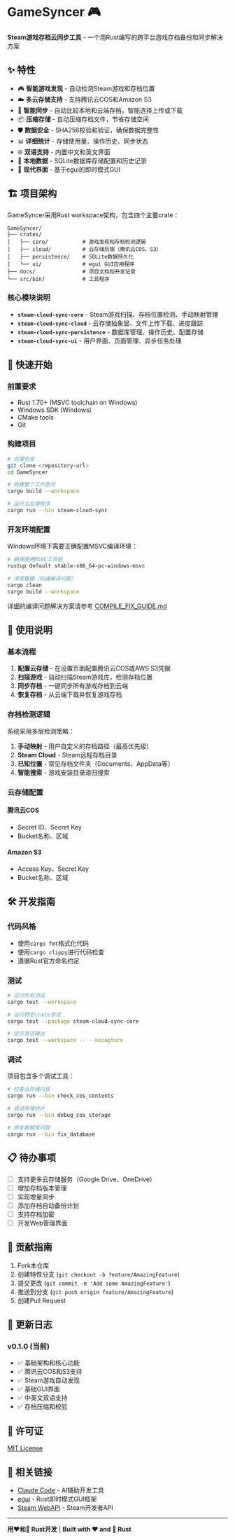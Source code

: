# GameSyncer 🎮

**Steam游戏存档云同步工具** - 一个用Rust编写的跨平台游戏存档备份和同步解决方案

## ✨ 特性

- 🎮 **智能游戏发现** - 自动检测Steam游戏和存档位置
- ☁️ **多云存储支持** - 支持腾讯云COS和Amazon S3
- 🔄 **智能同步** - 自动比较本地和云端存档，智能选择上传或下载
- 📦 **压缩存储** - 自动压缩存档文件，节省存储空间
- 🛡️ **数据安全** - SHA256校验和验证，确保数据完整性
- 📊 **详细统计** - 存储使用量、操作历史、同步状态
- 🌐 **双语支持** - 内置中文和英文界面
- 💾 **本地数据** - SQLite数据库存储配置和历史记录
- 🎨 **现代界面** - 基于egui的即时模式GUI

## 🏗️ 项目架构

GameSyncer采用Rust workspace架构，包含四个主要crate：

```
GameSyncer/
├── crates/
│   ├── core/           # 游戏发现和存档检测逻辑
│   ├── cloud/          # 云存储后端（腾讯云COS、S3）
│   ├── persistence/    # SQLite数据持久化
│   └── ui/             # egui GUI应用程序
├── docs/               # 项目文档和开发记录
└── src/bin/            # 工具程序
```

### 核心模块说明

- **`steam-cloud-sync-core`** - Steam游戏扫描、存档位置检测、手动映射管理
- **`steam-cloud-sync-cloud`** - 云存储抽象层、文件上传下载、进度跟踪
- **`steam-cloud-sync-persistence`** - 数据库管理、操作历史、配置存储
- **`steam-cloud-sync-ui`** - 用户界面、页面管理、异步任务处理

## 🚀 快速开始

### 前置要求

- Rust 1.70+ (MSVC toolchain on Windows)
- Windows SDK (Windows)
- CMake tools
- Git

### 构建项目

```bash
# 克隆仓库
git clone <repository-url>
cd GameSyncer

# 构建整个工作空间
cargo build --workspace

# 运行主应用程序
cargo run --bin steam-cloud-sync
```

### 开发环境配置

Windows环境下需要正确配置MSVC编译环境：

```bash
# 确保使用MSVC工具链
rustup default stable-x86_64-pc-windows-msvc

# 清理重建（如遇编译问题）
cargo clean
cargo build --workspace
```

详细的编译问题解决方案请参考 [COMPILE_FIX_GUIDE.md](COMPILE_FIX_GUIDE.md)

## 📖 使用说明

### 基本流程

1. **配置云存储** - 在设置页面配置腾讯云COS或AWS S3凭据
2. **扫描游戏** - 自动扫描Steam游戏库，检测存档位置
3. **同步存档** - 一键同步所有游戏存档到云端
4. **恢复存档** - 从云端下载并恢复游戏存档

### 存档检测逻辑

系统采用多层检测策略：

1. **手动映射** - 用户自定义的存档路径（最高优先级）
2. **Steam Cloud** - Steam远程存档目录
3. **已知位置** - 常见存档文件夹（Documents、AppData等）
4. **智能搜索** - 游戏安装目录递归搜索

### 云存储配置

#### 腾讯云COS
- Secret ID、Secret Key
- Bucket名称、区域

#### Amazon S3
- Access Key、Secret Key
- Bucket名称、区域

## 🛠️ 开发指南

### 代码风格

- 使用`cargo fmt`格式化代码
- 使用`cargo clippy`进行代码检查
- 遵循Rust官方命名约定

### 测试

```bash
# 运行所有测试
cargo test --workspace

# 运行特定crate测试
cargo test --package steam-cloud-sync-core

# 显示测试输出
cargo test --workspace -- --nocapture
```

### 调试

项目包含多个调试工具：

```bash
# 检查云存储内容
cargo run --bin check_cos_contents

# 调试存储统计
cargo run --bin debug_cos_storage

# 修复数据库问题
cargo run --bin fix_database
```

## 📋 待办事项

- [ ] 支持更多云存储服务（Google Drive、OneDrive）
- [ ] 增加存档版本管理
- [ ] 实现增量同步
- [ ] 添加存档自动备份计划
- [ ] 支持存档加密
- [ ] 开发Web管理界面

## 🤝 贡献指南

1. Fork本仓库
2. 创建特性分支 (`git checkout -b feature/AmazingFeature`)
3. 提交更改 (`git commit -m 'Add some AmazingFeature'`)
4. 推送到分支 (`git push origin feature/AmazingFeature`)
5. 创建Pull Request

## 📝 更新日志

### v0.1.0 (当前)
- ✅ 基础架构和核心功能
- ✅ 腾讯云COS和S3支持
- ✅ Steam游戏自动发现
- ✅ 基础GUI界面
- ✅ 中英文双语支持
- ✅ 存档压缩和校验

## 📄 许可证

[MIT License](LICENSE)

## 🔗 相关链接

- [Claude Code](https://claude.ai/code) - AI辅助开发工具
- [egui](https://github.com/emilk/egui) - Rust即时模式GUI框架
- [Steam WebAPI](https://steamcommunity.com/dev) - Steam开发者API

---

**用❤️和🦀 Rust开发** | **Built with ❤️ and 🦀 Rust**